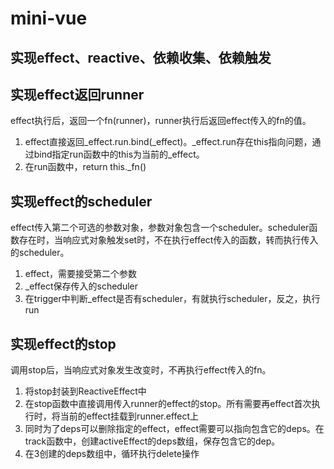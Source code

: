 # mini-vue

## 实现effect、reactive、依赖收集、依赖触发

## 实现effect返回runner
effect执行后，返回一个fn(runner)，runner执行后返回effect传入的fn的值。

1. effect直接返回_effect.run.bind(_effect)。_effect.run存在this指向问题，通过bind指定run函数中的this为当前的_effect。
2. 在run函数中，return this._fn()

## 实现effect的scheduler
effect传入第二个可选的参数对象，参数对象包含一个scheduler。scheduler函数存在时，当响应式对象触发set时，不在执行effect传入的函数，转而执行传入的scheduler。

1. effect，需要接受第二个参数
2. _effect保存传入的scheduler
3. 在trigger中判断_effect是否有scheduler，有就执行scheduler，反之，执行run

## 实现effect的stop
调用stop后，当响应式对象发生改变时，不再执行effect传入的fn。

1. 将stop封装到ReactiveEffect中
2. 在stop函数中直接调用传入runner的effect的stop。所有需要再effect首次执行时，将当前的effect挂载到runner.effect上
3. 同时为了deps可以删除指定的effect，effect需要可以指向包含它的deps。在track函数中，创建activeEffect的deps数组，保存包含它的dep。
4. 在3创建的deps数组中，循环执行delete操作